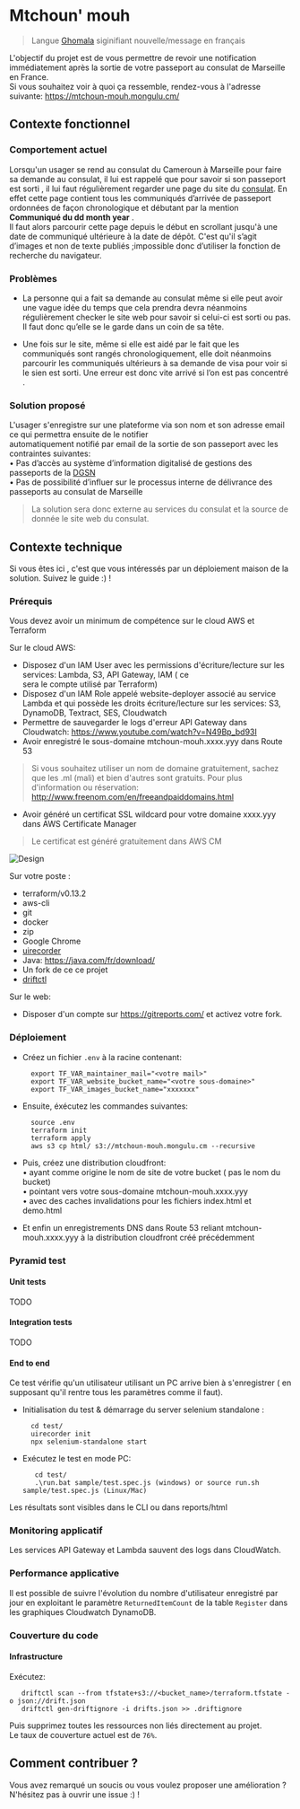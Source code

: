 # Mtchoun' mouh
> Langue [Ghomala](https://fr.wikipedia.org/wiki/Ghomala%CA%BC) siginifiant nouvelle/message en français

L'objectif du projet est de vous permettre de revoir une notification immédiatement après la sortie de votre passeport au consulat de Marseille en France.  
Si vous souhaitez voir à quoi ça ressemble, rendez-vous à l'adresse suivante: https://mtchoun-mouh.mongulu.cm/

## Contexte fonctionnel

### Comportement actuel

Lorsqu'un usager se rend au consulat du Cameroun à Marseille pour faire sa demande au consulat, il lui est rappelé que pour savoir si son passeport est sorti , il lui faut régulièrement regarder une page du site du [consulat](https://www.consulacam-marseille.fr/index.php?p=consulat-cameroun-passeports). En effet cette page contient tous les communiqués d’arrivée de passeport ordonnées de façon chronologique et débutant par la mention  **Communiqué du dd month year** .  
Il faut alors parcourir cette page depuis le début en scrollant jusqu'à une date de communiqué ultérieure à la date de dépôt. C'est qu'il s’agit d’images et non de texte publiés ;impossible donc d’utiliser la fonction de recherche du navigateur.

### Problèmes

* La personne qui a fait sa demande au consulat même si elle peut avoir une vague idée du temps que cela prendra devra néanmoins régulièrement checker le site web pour savoir si celui-ci est sorti ou pas. Il faut donc qu’elle se le garde dans un coin de sa tête.

* Une fois sur le site, même si elle est aidé par le fait que les communiqués sont rangés chronologiquement, elle doit néanmoins parcourir les communiqués ultérieurs à sa demande de visa pour voir si le sien est sorti. Une erreur est donc vite arrivé si l’on est pas concentré . 

### Solution proposé
L'usager s'enregistre sur une plateforme via son nom et son adresse email ce qui permettra ensuite de le notifier  
automatiquement notifié par email de la sortie de son passeport avec les contraintes suivantes:   
    • Pas d’accès au système d’information digitalisé de gestions des passeports de la [DGSN]( https://www.dgsn.cm/?fbclid=IwAR1KmGe-drUBiwpUg_tx-6b-crEPsXrqoPdTK7X8Ik-mag-NG7pUky4zV7U)    
    • Pas de possibilité d’influer sur le processus interne de délivrance des passeports au consulat de Marseille
    
> La solution sera donc externe au services du consulat et la source de donnée le site web du consulat. 



## Contexte technique

Si vous êtes ici , c'est que vous intéressés par un déploiement maison de la solution. Suivez le guide :) !

### Prérequis
Vous devez avoir un minimum de compétence sur le cloud AWS et Terraform

Sur le cloud AWS:
* Disposez d'un IAM User avec les permissions d'écriture/lecture sur les services: Lambda, S3, API Gateway, IAM ( ce  
sera le compte utilisé par Terraform)
* Disposez d'un IAM Role appelé website-deployer associé au service Lambda et qui possède les droits écriture/lecture 
sur les services: S3, DynamoDB, Textract, SES, Cloudwatch
* Permettre de sauvegarder le logs d'erreur API Gateway dans Cloudwatch: https://www.youtube.com/watch?v=N49Bp_bd93I
* Avoir enregistré le sous-domaine mtchoun-mouh.xxxx.yyy dans Route 53
> Si vous souhaitez utiliser un nom de domaine gratuitement, sachez que les .ml (mali) et bien d'autres sont gratuits.
> Pour plus d'information ou réservation: http://www.freenom.com/en/freeandpaiddomains.html
* Avoir généré un certificat SSL wildcard pour votre domaine xxxx.yyy dans AWS Certificate Manager
> Le certificat est généré gratuitement dans AWS CM

![Design](architecture.png)

Sur votre poste : 
* terraform/v0.13.2
* aws-cli
* git
* docker
* zip
* Google Chrome
* [uirecorder](https://github.com/alibaba/uirecorder)  
* Java: https://java.com/fr/download/  
* Un fork de ce ce projet
* [driftctl](https://driftctl.com/) 

Sur le web:
* Disposer d'un compte sur https://gitreports.com/ et activez votre fork.


### Déploiement

* Créez un fichier `.env` à la racine contenant:
  ```
    export TF_VAR_maintainer_mail="<votre mail>"
    export TF_VAR_website_bucket_name="<votre sous-domaine>"
    export TF_VAR_images_bucket_name="xxxxxxx"
  ```    
    
* Ensuite, éxécutez les commandes suivantes:
  ```
    source .env
    terraform init
    terraform apply
    aws s3 cp html/ s3://mtchoun-mouh.mongulu.cm --recursive
  ```
 
* Puis, créez une distribution cloudfront:  
    • ayant comme origine le nom de site de votre bucket ( pas le nom du bucket)    
    • pointant vers votre sous-domaine mtchoun-mouh.xxxx.yyy  
    • avec des caches invalidations pour les fichiers index.html et demo.html
    
 
* Et enfin un enregistrements DNS dans Route 53 reliant mtchoun-mouh.xxxx.yyy à la distribution cloudfront créé précédemment


### Pyramid test

#### Unit tests
TODO

#### Integration tests
TODO

#### End to end

Ce test vérifie qu'un utilisateur utilisant un PC arrive bien à s'enregistrer ( en supposant qu'il rentre tous les
paramètres comme il faut).

* Initialisation du test & démarrage du server selenium standalone :
  ```
    cd test/
    uirecorder init
    npx selenium-standalone start
  ```

* Exécutez le test en mode PC:
  ```
     cd test/
     .\run.bat sample/test.spec.js (windows) or source run.sh sample/test.spec.js (Linux/Mac)
  ```

Les résultats sont visibles dans le CLI ou dans reports/html

### Monitoring applicatif

Les services API Gateway et Lambda sauvent des logs dans CloudWatch.

### Performance applicative

Il est possible de suivre l'évolution du nombre d'utilisateur enregistré par jour en exploitant le paramètre
`ReturnedItemCount` de la table `Register` dans les graphiques Cloudwatch DynamoDB.

### Couverture du code

#### Infrastructure

Exécutez:
 ```
    driftctl scan --from tfstate+s3://<bucket_name>/terraform.tfstate -o json://drift.json
    driftctl gen-driftignore -i drifts.json >> .driftignore
 ```

Puis supprimez toutes les ressources non liés directement au projet.  
Le taux de couverture actuel est de `76%`.

## Comment contribuer ?

Vous avez remarqué un soucis ou vous voulez proposer une amélioration ? N'hésitez pas à ouvrir une issue :) !
